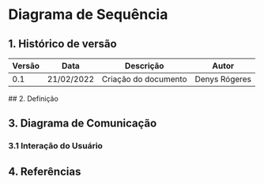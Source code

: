 # Diagrama de Sequência

## 1. Histórico de versão
<center>

| Versão | Data       | Descrição            | Autor        |
| ------ | ---------- | -------------------- | ------------ |
| 0.1    | 21/02/2022 | Criação do documento | Denys Rógeres |

</center>
## 2. Definição



## 3. Diagrama de Comunicação
### 3.1 Interação do Usuário



## 4. Referências

